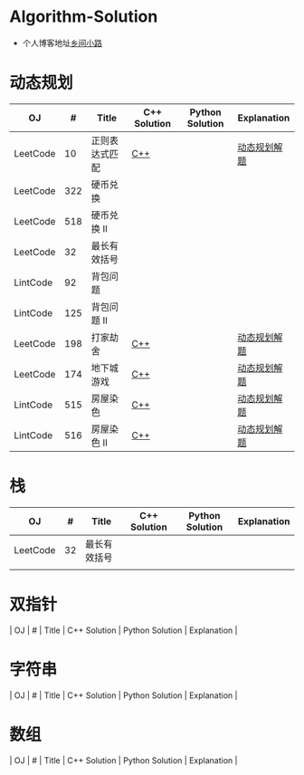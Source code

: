 # Algorithm-Solution

- 个人博客地址[乡间小路](http://www.flyrie.top)

# 动态规划
| OJ       | #   | Title          | C++ Solution                                                                                                         | Python Solution | Explanation                                                                           |
| -------- | --- | -------------- | -------------------------------------------------------------------------------------------------------------------- | --------------- | ------------------------------------------------------------------------------------- |
| LeetCode | 10  | 正则表达式匹配 | [C++](https://github.com/feipxyz/Algorithm-Solution/blob/master/Dynamic%20Programming/RegularExpressionMatching.cpp) |                 | [动态规划解题](http://flyrie.top/2018/08/15/Dynamic_Programming_Algorithm_Solutions/) |
| LeetCode | 322 | 硬币兑换       |                                                                                                                      |                 |                                                                                       |
| LeetCode | 518 | 硬币兑换 II    |                                                                                                                      |                 |                                                                                       |
| LeetCode | 32  | 最长有效括号   |                                                                                                                      |                 |                                                                                       |
| LintCode | 92  | 背包问题       |                                                                                                                      |                 |                                                                                       |
| LintCode | 125 | 背包问题 II    |                                                                                                                      |                 |                                                                                       |
| LeetCode | 198 | 打家劫舍       | [C++](https://github.com/feipxyz/Algorithm-Solution/blob/master/Dynamic%20Programming/HouseRobber.cpp)               |                 | [动态规划解题](http://flyrie.top/2018/08/15/Dynamic_Programming_Algorithm_Solutions/) |
| LeetCode | 174 | 地下城游戏     | [C++](https://github.com/feipxyz/Algorithm-Solution/blob/master/Dynamic%20Programming/DungeonGame.cpp)               |                 | [动态规划解题](http://flyrie.top/2018/08/15/Dynamic_Programming_Algorithm_Solutions/) |
| LintCode | 515 | 房屋染色       | [C++](https://github.com/feipxyz/Algorithm-Solution/blob/master/Dynamic%20Programming/PaintHouse.cpp)                |                 | [动态规划解题](http://flyrie.top/2018/08/15/Dynamic_Programming_Algorithm_Solutions/) |
| LintCode | 516 | 房屋染色 II    | [C++](https://github.com/feipxyz/Algorithm-Solution/blob/master/Dynamic%20Programming/PaintHouse2.cpp)               |                 | [动态规划解题](http://flyrie.top/2018/08/15/Dynamic_Programming_Algorithm_Solutions/) |

# 栈
| OJ       | #   | Title        | C++ Solution | Python Solution | Explanation |
| -------- | --- | ------------ | ------------ | --------------- | ----------- |
| LeetCode | 32  | 最长有效括号 |              |                 |             |
|          |     |              |              |                 |             |

# 双指针
| OJ       | #   | Title                       | C++ Solution | Python Solution | Explanation |

# 字符串
| OJ       | #   | Title                       | C++ Solution | Python Solution | Explanation |

# 数组
| OJ       | #   | Title                       | C++ Solution | Python Solution | Explanation |

